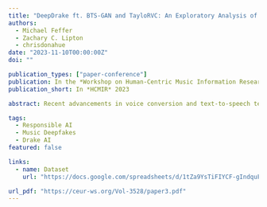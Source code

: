 ```yaml
---
title: "DeepDrake ft. BTS-GAN and TayloRVC: An Exploratory Analysis of Musical Deepfakes and Hosting Platforms"
authors:
  - Michael Feffer
  - Zachary C. Lipton
  - chrisdonahue
date: "2023-11-10T00:00:00Z"
doi: ""

publication_types: ["paper-conference"]
publication: In the *Workshop on Human-Centric Music Information Research*
publication_short: In *HCMIR* 2023

abstract: Recent advancements in voice conversion and text-to-speech technology have facilitated the creation of musical deepfakes, audio tracks featuring the voices of celebrity artists—typically without the artists’ involvement. Several deepfakes have already gone viral, leaving the music industry scrambling to sort out the potential impacts. While the media have primarily focused on specific high-profile incidents, there has been less attention from journalists and researchers surrounding the broader trends in musical deepfakes, including the communities creating them, the modeling techniques that they employ, and the sites on which they congregate. In this paper, we investigate two leading sources of musical deepfake models, the AI Hub Discord server and the Uberduck website, which are dedicated to the training, utilization, and distribution of these deepfakes. Interestingly, musical deepfakes target hundreds of artists of different backgrounds, levels of success, and musical styles. In light of the economic, legal, and ethical issues raised by deepfakes of so many artists, we provide warnings about the generation of discriminatory forms of content and potential financial and contractual problems for artists. We recommend more research should be conducted in this area, especially to probe peoples’ perceptions of this technology and devise approaches that mitigate potential harms

tags:
  - Responsible AI
  - Music Deepfakes
  - Drake AI
featured: false

links:
  - name: Dataset
    url: "https://docs.google.com/spreadsheets/d/1tZa9YsTiFIYCF-gIndquFFnMNV_50TD81EFf4Z95ajE/edit#gid=0"

url_pdf: "https://ceur-ws.org/Vol-3528/paper3.pdf"
---
```


